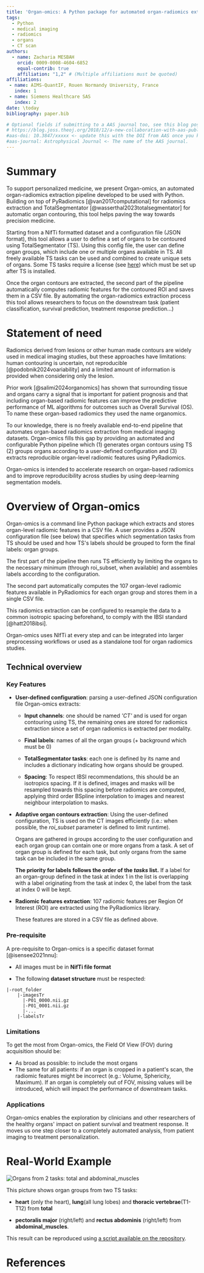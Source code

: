 ```yaml
---
title: 'Organ-omics: A Python package for automated organ-radiomics extraction'
tags:
  - Python
  - medical imaging
  - radiomics
  - organs
  - CT scan
authors:
  - name: Zacharia MESBAH
    orcid: 0009-0008-4604-6852
    equal-contrib: true
    affiliation: "1,2" # (Multiple affiliations must be quoted)
affiliations:
 - name: AIMS-QuantIF, Rouen Normandy University, France
   index: 1
 - name: Siemens Healthcare SAS
   index: 2
date: \today
bibliography: paper.bib

# Optional fields if submitting to a AAS journal too, see this blog post:
# https://blog.joss.theoj.org/2018/12/a-new-collaboration-with-aas-publishing
#aas-doi: 10.3847/xxxxx <- update this with the DOI from AAS once you know it.
#aas-journal: Astrophysical Journal <- The name of the AAS journal.
---
```

# Summary

To support personalized medicine, we present Organ-omics, an automated organ-radiomics extraction pipeline developed to be used with Python. Building on top of PyRadiomics [@van2017computational] for radiomics extraction and TotalSegmentator [@wasserthal2023totalsegmentator] for automatic organ contouring, this tool helps paving the way towards precision medicine.

Starting from a NifTi formatted dataset and a configuration file (JSON format), this tool allows a user to define a set of organs to be contoured using TotalSegmentator (TS). Using this config file, the user can define organ groups, which include one or multiple organs available in TS. All freely available TS tasks can be used and combined to create unique sets of organs. Some TS tasks require a license (see [here](https://backend.totalsegmentator.com/license-academic/)) which must be set up after TS is installed.

Once the organ contours are extracted, the second part of the pipeline automatically computes radiomic features for the contoured ROI and saves them in a CSV file. By automating the organ-radiomics extraction process this tool allows researchers to focus on the downstream task (patient classification, survival prediction, treatment response prediction...)


# Statement of need

Radiomics derived from lesions or other human made contours are widely used in medical imaging studies, but these approaches have limitations: human contouring is uncertain, not reproducible [@podobnik2024voariability] and a limited amount of information is provided when considering only the lesion.

Prior work [@salimi2024organomics] has shown that surrounding tissue and organs carry a signal that is important for patient prognosis and that including organ-based radiomic features can improve the predictive performance of ML algorithms for outcomes such as Overall Survival (OS). To name these organ-based radiomics they used the name organomics.

To our knowledge, there is no freely available end-to-end pipeline that automates organ-based radiomics extraction from medical imaging datasets. Organ-omics fills this gap by providing an automated and configurable Python pipeline which (1) generates organ contours using TS (2) groups organs according to a user-defined configuration and (3) extracts reproducible organ-level radiomic features using PyRadiomics.

Organ-omics is intended to accelerate research on organ-based radiomics and to improve reproducibility across studies by using deep-learning segmentation models.

# Overview of Organ-omics
Organ-omics is a command line Python package which extracts and stores organ-level radiomic features in a CSV file. A user provides a JSON configuration file (see below) that specifies which segmentation tasks from TS should be used and how TS's labels should be grouped to form the final labels: organ groups. 

The first part of the pipeline then runs TS efficiently by limiting the organs to the necessary minimum (through roi_subset, when available) and assembles labels according to the configuration.

The second part automatically computes the 107 organ-level radiomic features available in PyRadiomics for each organ group and stores them in a single CSV file.

This radiomics extraction can be configured to resample the data to a common isotropic spacing beforehand, to comply with the IBSI standard [@hatt2018ibsi].


Organ-omics uses NIfTi at every step and can be integrated into larger preprocessing workflows or used as a standalone tool for organ radiomics studies.

## Technical overview

### Key Features
  - **User-defined configuration**: parsing a user-defined JSON configuration file Organ-omics extracts:
    - **Input channels**: one should be named *'CT'* and is used for organ contouring using TS, the remaining ones are stored for radiomics extraction since a set of organ radiomics is extracted per modality. 
  
    -  **Final labels**: names of all the organ groups (+ background which must be 0)

    - **TotalSegmentator tasks**: each one is defined by its name and includes a dictionary indicating how organs should be grouped.

    - **Spacing**: To respect IBSI recommendations, this should be an isotropics spacing. If it is defined, images and masks will be resampled towards this spacing before radiomics are computed, applying third order BSpline interpolation to images and nearest neighbour interpolation to masks.

 - **Adaptive organ contours extraction**: Using the user-defined configuration, TS is used on the CT images efficiently (i.e.: when possible, the *roi_subset* parameter is defined to limit runtime).
 
   Organs are gathered in groups according to the user configuration and each organ group can contain one or more organs from a task. A set of organ group is defined for each task, but only organs from the same task can be included in the same group.

   **The priority for labels follows the order of the *tasks* list.** If a label for an organ-group defined in the task at index 1 in the list is overlapping with a label originating from the task at index 0, the label from the task at index 0 will be kept.

 - **Radiomic features extraction**: 107 radiomic features per Region Of Interest (ROI) are extracted using the PyRadiomics library.
 
   These features are stored in a CSV file as defined above.


### Pre-requisite

A pre-requisite to Organ-omics is a specific dataset format [@isensee2021nnu]:

 - All images must be in **NifTi file format**

 - The following **dataset structure** must be respected:
  
  
```
|-root_folder
    |-imagesTr
      |-P01_0000.nii.gz
      |-P01_0001.nii.gz
      |-...
    |-labelsTr

```

### Limitations

To get the most from Organ-omics, the Field Of View (FOV) during acquisition should be:
 - As broad as possible: to include the most organs
 - The same for all patients: if an organ is cropped in a patient's scan, the radiomic features might be incorrect (e.g.: Volume, Sphericity, Maximum). If an organ is completely out of FOV, missing values will be introduced, which will impact the performance of downstream tasks.

### Applications

Organ-omics enables the exploration by clinicians and other researchers of the healthy organs' impact on patient survival and treatment response. It moves us one step closer to a completely automated analysis, from patient imaging to treatment personalization.


# Real-World Example

![Organs from 2 tasks: total and abdominal_muscles](./images/Mixed_tasks_organ_contours.png)

This picture shows organ groups from two TS tasks:

- **heart** (only the heart), **lung**(all lung lobes) and **thoracic vertebrae**(T1-T12) from **total**

- **pectoralis major** (right/left) and **rectus abdominis** (right/left) from **abdominal_muscles**.

This result can be reproduced using [a script available on the repository](https://github.com/Zhack47/Organ-omics/blob/main/examples/paper_example.sh).

# References